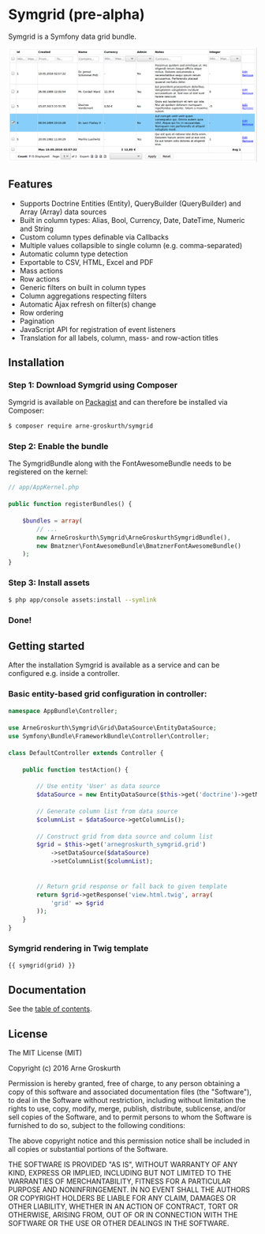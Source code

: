 
# Symgrid (pre-alpha)

Symgrid is a Symfony data grid bundle.

![screenshot](https://github.com/arnegroskurth/Symgrid/blob/master/Resources/doc/screenshots/example.png?raw=true)

## Features

- Supports Doctrine Entities (Entity), QueryBuilder (QueryBuilder) and Array (Array) data sources
- Built in column types: Alias, Bool, Currency, Date, DateTime, Numeric and String
- Custom column types definable via Callbacks
- Multiple values collapsible to single column (e.g. comma-separated)
- Automatic column type detection
- Exportable to CSV, HTML, Excel and PDF
- Mass actions
- Row actions
- Generic filters on built in column types
- Column aggregations respecting filters
- Automatic Ajax refresh on filter(s) change
- Row ordering
- Pagination
- JavaScript API for registration of event listeners
- Translation for all labels, column, mass- and row-action titles


## Installation ##

### Step 1: Download Symgrid using Composer

Symgrid is available on [Packagist](https://packagist.org/packages/arne-groskurth/symgrid) and can therefore be installed via Composer:

```bash
$ composer require arne-groskurth/symgrid
```

### Step 2: Enable the bundle

The SymgridBundle along with the FontAwesomeBundle needs to be registered on the kernel:

```php
// app/AppKernel.php

public function registerBundles() {

    $bundles = array(
        // ...
        new ArneGroskurth\Symgrid\ArneGroskurthSymgridBundle(),
        new Bmatzner\FontAwesomeBundle\BmatznerFontAwesomeBundle()
    );
}
```

### Step 3: Install assets

```bash
$ php app/console assets:install --symlink
```

### Done!

## Getting started

After the installation Symgrid is available as a service and can be configured e.g. inside a controller.

### Basic entity-based grid configuration in controller:
```php
namespace AppBundle\Controller;

use ArneGroskurth\Symgrid\Grid\DataSource\EntityDataSource;
use Symfony\Bundle\FrameworkBundle\Controller\Controller;

class DefaultController extends Controller {

    public function testAction() {

        // Use entity 'User' as data source
        $dataSource = new EntityDataSource($this->get('doctrine')->getManager(), 'AppBundle\Entity\User');

        // Generate column list from data source
        $columnList = $dataSource->getColumnLis();

        // Construct grid from data source and column list
        $grid = $this->get('arnegroskurth_symgrid.grid')
            ->setDataSource($dataSource)
            ->setColumnList($columnList);


        // Return grid response or fall back to given template
        return $grid->getResponse('view.html.twig', array(
            'grid' => $grid
        ));
    }
}
```

### Symgrid rendering in Twig template
```twig
{{ symgrid(grid) }}
```

## Documentation

See the [table of contents](https://github.com/arnegroskurth/Symgrid/blob/master/Resources/doc/toc.md).

## License ##

The MIT License (MIT)

Copyright (c) 2016 Arne Groskurth

Permission is hereby granted, free of charge, to any person obtaining a copy of this software and associated documentation files (the "Software"), to deal in the Software without restriction, including without limitation the rights to use, copy, modify, merge, publish, distribute, sublicense, and/or sell copies of the Software, and to permit persons to whom the Software is furnished to do so, subject to the following conditions:

The above copyright notice and this permission notice shall be included in all copies or substantial portions of the Software.

THE SOFTWARE IS PROVIDED "AS IS", WITHOUT WARRANTY OF ANY KIND, EXPRESS OR IMPLIED, INCLUDING BUT NOT LIMITED TO THE WARRANTIES OF MERCHANTABILITY, FITNESS FOR A PARTICULAR PURPOSE AND NONINFRINGEMENT. IN NO EVENT SHALL THE AUTHORS OR COPYRIGHT HOLDERS BE LIABLE FOR ANY CLAIM, DAMAGES OR OTHER LIABILITY, WHETHER IN AN ACTION OF CONTRACT, TORT OR OTHERWISE, ARISING FROM, OUT OF OR IN CONNECTION WITH THE SOFTWARE OR THE USE OR OTHER DEALINGS IN THE SOFTWARE.